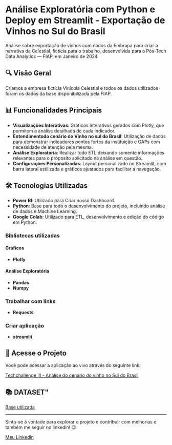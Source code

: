 # Análise Exploratória com Python e Deploy em Streamlit -  Exportação de Vinhos no Sul do Brasil

Análise sobre exportação de vinhos com dados da Embrapa para criar a narrativa da Celestial, fictícia para o trabalho, desenvolvida para a Pós-Tech Data Analytics — FIAP, em Janeiro de 2024.

## 🔍 Visão Geral

Criamos a empresa fictícia Vinícola Celestial e todos os dados utilizados foram os dados da base disponibilizada pela FIAP.

## 📊 Funcionalidades Principais

- **Visualizações Interativas**: Gráficos interativos gerados com Plotly, que permitem a análise detalhada de cada indicador.
- **Entendimentodo cenário do Vinho no sul do Brasil**: Utilização de dados para demonstrar indicadores pontos fortes da instituição e GAPs com necessidade de atenção pela mesma.
- **Análise Exploratória**: Realizar todo ETL deixando somente informações relevantes para o próposito solicitado na análise em questão.
- **Configurações Personalizadas**: Layout personalizado no Streamlit, com barra lateral estilizada e gráficos ajustados para facilitar a navegação.

## 🛠️ Tecnologias Utilizadas

- **Power BI**: Utilizado para Criar nosso Dashboard.
- **Python**: Base para todo o desenvolvimento do projeto, incluindo análise de dados e Machine Learning.
- **Google Colab**: Utilizado para ETL, desenvolvimento e edição do código em Python.
### Bibliotecas utilizadas
#### Gráficos 
- **Plotly**
#### Análise Exploratória
- **Pandas**
- **Numpy**
### Trabalhar com links 
- **Requests**
### Criar aplicação 
- **streamlit**
  

## 🚀 Acesse o Projeto

Você pode acessar a aplicação ao vivo através do seguinte link:

[Techchallenge III - Análise do cenário do vinho no Sul do Brasil](https://on.fiap.com.br/pluginfile.php/1078704/assignsubmission_file/submission_files/472033/Dashboard%20-%20An%C3%A1lise%20Exporta%C3%A7%C3%B5es%20Vin%C3%ADcola%20Celestial.pdf?forcedownload=1)

## 📚 DATASET"

[Base utilizada](https://github.com/wesleyesantos/Techchallenge3/raw/refs/heads/main/ExpVinho.csv/)

---

Sinta-se à vontade para explorar o projeto e contribuir com melhorias e também me seguir no linkedin! 😉

[Meu Linkedin](https://www.linkedin.com/in/wesleyesantos/)
